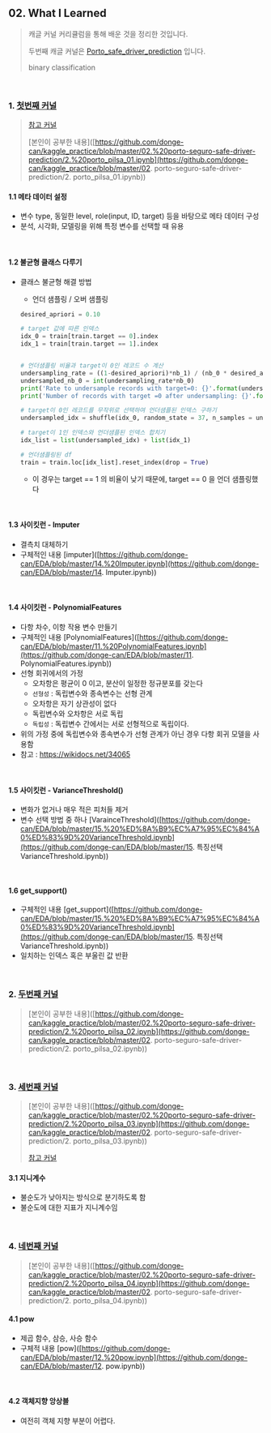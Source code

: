 ## 02. What I Learned

> 캐글 커널 커리큘럼을 통해 배운 것을 정리한 것입니다.
>
> 두번째 캐글 커널은 [Porto_safe_driver_prediction](https://www.kaggle.com/c/porto-seguro-safe-driver-prediction) 입니다.
>
> binary classification

<br>

### 1. [첫번째 커널](https://www.kaggle.com/bertcarremans/data-preparation-exploration)

> [참고 커널](https://colab.research.google.com/drive/1b-L1YNurN884mrbzZLDkE3JP-pwbt_5J#scrollTo=FshKTSIXRV89)
>
> [본인이 공부한 내용]([https://github.com/donge-can/kaggle_practice/blob/master/02.%20porto-seguro-safe-driver-prediction/2.%20porto_pilsa_01.ipynb](https://github.com/donge-can/kaggle_practice/blob/master/02. porto-seguro-safe-driver-prediction/2. porto_pilsa_01.ipynb))

#### 1.1 메타 데이터 설정

- 변수 type, 동일한 level, role(input, ID, target) 등을 바탕으로 메타 데이터 구성
- 분석, 시각화, 모델링을 위해 특정 변수를 선택할 때 유용

<br>

#### 1.2 불균형 클래스 다루기

- 클래스 불균형 해결 방법

  - 언더 샘플링 / 오버 샘플링

  ```python
  desired_apriori = 0.10
  
  # target 값에 따른 인덱스
  idx_0 = train[train.target == 0].index
  idx_1 = train[train.target == 1].index
  
  
  # 언더샘플링 비율과 target이 0인 레코드 수 계산
  undersampling_rate = ((1-desired_apriori)*nb_1) / (nb_0 * desired_apriori)
  undersampled_nb_0 = int(undersampling_rate*nb_0)
  print('Rate to undersample records with target=0: {}'.format(undersampling_rate))
  print('Number of records with target =0 after undersampling: {}'.format(undersampled_nb_0))
  
  # target이 0인 레코드를 무작위로 선택하여 언더샘플된 인덱스 구하기
  undersampled_idx = shuffle(idx_0, random_state = 37, n_samples = undersampled_nb_0)
  
  # target이 1인 인덱스와 언더샘플된 인덱스 합치기
  idx_list = list(undersampled_idx) + list(idx_1)
  
  # 언더샘플링된 df
  train = train.loc[idx_list].reset_index(drop = True)
  ```

  - 이 경우는 target == 1 의 비율이 낮기 때문에, target == 0 을 언더 샘플링했다

<br>

#### 1.3 사이킷런 - Imputer

- 결측치 대체하기
- 구체적인 내용 [imputer]([https://github.com/donge-can/EDA/blob/master/14.%20Imputer.ipynb](https://github.com/donge-can/EDA/blob/master/14. Imputer.ipynb))

<br>

#### 1.4 사이킷런 - PolynomialFeatures

- 다항 차수, 이항 작용 변수 만들기
- 구체적인 내용 [PolynomialFeatures]([https://github.com/donge-can/EDA/blob/master/11.%20PolynomialFeatures.ipynb](https://github.com/donge-can/EDA/blob/master/11. PolynomialFeatures.ipynb))
- 선형 회귀에서의 가정
  - 오차항은 평균이 0 이고, 분산이 일정한 정규분포를 갖는다
  - `선형성` : 독립변수와 종속변수는 선형 관계
  - 오차항은 자기 상관성이 없다
  - 독립변수와 오차항은 서로 독립
  - `독립성` : 독립변수 간에서는 서로 선형적으로 독립이다.
- 위의 가정 중에 독립변수와 종속변수가 선형 관계가 아닌 경우 다항 회귀 모델을 사용함 
- 참고 : https://wikidocs.net/34065

<br>

#### 1.5 사이킷런 - VarianceThreshold()

- 변화가 없거나 매우 적은 피처들 제거
-  변수 선택 방법 중 하나 [VarainceThreshold]([https://github.com/donge-can/EDA/blob/master/15.%20%ED%8A%B9%EC%A7%95%EC%84%A0%ED%83%9D%20VarianceThreshold.ipynb](https://github.com/donge-can/EDA/blob/master/15. 특징선택 VarianceThreshold.ipynb))

<br>

#### 1.6 get_support()

- 구체적인 내용 [get_support]([https://github.com/donge-can/EDA/blob/master/15.%20%ED%8A%B9%EC%A7%95%EC%84%A0%ED%83%9D%20VarianceThreshold.ipynb](https://github.com/donge-can/EDA/blob/master/15. 특징선택 VarianceThreshold.ipynb))
- 일치하는 인덱스 혹은 부울린 값 반환

<br>

### 2. [두번째 커널]( https://www.kaggle.com/arthurtok/interactive-porto-insights-a-plot-ly-tutorial)

> [본인이 공부한 내용]([https://github.com/donge-can/kaggle_practice/blob/master/02.%20porto-seguro-safe-driver-prediction/2.%20porto_pilsa_02.ipynb](https://github.com/donge-can/kaggle_practice/blob/master/02. porto-seguro-safe-driver-prediction/2. porto_pilsa_02.ipynb))

<br>

### 3. [세번째 커널](https://www.kaggle.com/ogrellier/xgb-classifier-upsampling-lb-0-283)

> [본인이 공부한 내용]([https://github.com/donge-can/kaggle_practice/blob/master/02.%20porto-seguro-safe-driver-prediction/2.%20porto_pilsa_03.ipynb](https://github.com/donge-can/kaggle_practice/blob/master/02. porto-seguro-safe-driver-prediction/2. porto_pilsa_03.ipynb))
>
> [참고 커널](https://colab.research.google.com/drive/1TbMWFhUJ7Kxc6ZluXDvF4C0md8wkDm4U#scrollTo=AZVzrBgO2qIt)

#### 3.1 지니계수 

- 불순도가 낮아지는 방식으로 분기하도록 함
- 불순도에 대한 지표가 지니계수임

<br>

### 4. [네번째 커널](https://www.kaggle.com/gpreda/porto-seguro-exploratory-analysis-and-prediction)

> [본인이 공부한 내용]([https://github.com/donge-can/kaggle_practice/blob/master/02.%20porto-seguro-safe-driver-prediction/2.%20porto_pilsa_04.ipynb](https://github.com/donge-can/kaggle_practice/blob/master/02. porto-seguro-safe-driver-prediction/2. porto_pilsa_04.ipynb))

#### 4.1 pow

- 제곱 함수, 삼승, 사승 함수
- 구체적 내용 [pow]([https://github.com/donge-can/EDA/blob/master/12.%20pow.ipynb](https://github.com/donge-can/EDA/blob/master/12. pow.ipynb))

<br>

#### 4.2 객체지향 앙상블

- 여전히 객체 지향 부분이 어렵다.

